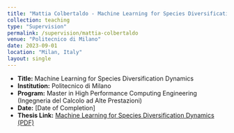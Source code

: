 ```yaml
---
title: "Mattia Colbertaldo - Machine Learning for Species Diversification Dynamics"
collection: teaching
type: "Supervision"
permalink: /supervision/mattia-colbertaldo
venue: "Politecnico di Milano"
date: 2023-09-01
location: "Milan, Italy"
layout: single
---
```



- **Title:** Machine Learning for Species Diversification Dynamics  
- **Institution:** Politecnico di Milano  
- **Program:** Master in High Performance Computing Engineering (Ingegneria del Calcolo ad Alte Prestazioni)  
- **Date:** [Date of Completion]  
- **Thesis Link:** [Machine Learning for Species Diversification Dynamics (PDF)](https://www.politesi.polimi.it/bitstream/10589/222507/5/Classical_Format_Thesis___Scuola_di_Ingegneria_Industriale_e_dell_Informazione___Politecnico_di_Milano%20%282%29.pdf)
